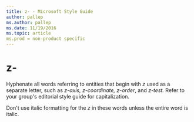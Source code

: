 ```yaml
---
title: z- - Microsoft Style Guide
author: pallep
ms.author: pallep
ms.date: 11/19/2016
ms.topic: article
ms.prod = non-product specific
---
```


# z-

Hyphenate all words referring to entities that begin with *z* used as a separate letter, such as *z-axis, z-coordinate, z-order*, and *z-test.* Refer to your group's editorial style guide for capitalization.

Don't use italic formatting for the *z* in these words unless the entire word is italic.
